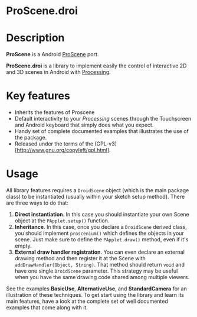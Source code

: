 ProScene.droi
========

# Description

**ProScene** is a Android [ProScene](http://nakednous.github.io/projects/proscene/) port.

**ProScene.droi** is a library to implement easily the control of interactive 2D and 3D scenes in Android with [Processing](http://processing.org).

# Key features

* Inherits the features of Proscene
* Default interactivity to your *Processing* scenes through the Touchscreen and Android keyboard that simply does what you expect.
* Handy set of complete documented examples that illustrates the use of the package.
* Released under the terms of the (GPL-v3)[http://www.gnu.org/copyleft/gpl.html].

# Usage

All library features requires a `DroidScene` object (which is the main package class) to be instantiated (usually within your sketch setup method). There are three ways to do that:

1. **Direct instantiation**. In this case you should instantiate your own Scene object at the `PApplet.setup()` function.
2. **Inheritance**. In this case, once you declare a `DroidScene` derived class, you should implement `proscenium()` which defines the objects in your scene. Just make sure to define the `PApplet.draw()` method, even if it's empty.
3. **External draw handler registration**. You can even declare an external drawing method and then register it at the Scene with `addDrawHandler(Object, String)`. That method should return `void` and have one single `DroidScene` parameter. This strategy may be useful when you have the same drawing code shared among multiple viewers.

See the examples **BasicUse**, **AlternativeUse**, and **StandardCamera** for an illustration of these techniques. To get start using the library and learn its main features, have a look at the complete set of well documented examples that come along with it.


